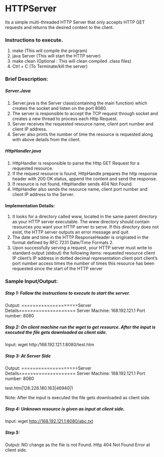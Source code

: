 # HTTPServer
Its a simple multi-threaded HTTP Server that only accepts HTTP GET requests and returns the desired content to the client.

### Instructions to execute.
1. make 					(This will compile the program)
2. java Server				(This will start the HTTP server)
3. make clean 				(Optional : This will clean compiled .class files)
4. Ctrl + C 				(To Terminate/kill the server)



### Brief Description:
##### Server.Java 
1. Server.java is the Server class(containing the main function) which creates the socket and listen on the port 8080.
2. The server is responsible to accept the TCP request through socket and creates a new thread to process each Http Request.
3. Server receives the requested resource name, client port number and client IP address.
4. Server also prints the number of time the resource is requested along with above details from the client.

##### HttpHandler.java
1. HttpHandler is responsible to parse the Http GET Request for a requested resource.
2. If the request resource is found, HttpHandle prepares the http response header with 200 OK status, append the content and send the response.
3. If resource is not found, HttpHandler sends 404 Not Found.
4. HttpHandler also sends the resource name, client port number and client IP address to the Server.


#### Implementation Details:
1. It looks for a directory called www, located in the same parent directory as your HTTP server
executable. The www directory should contain resources you want your HTTP server to serve. If this
directory does not exist, the HTTP server outputs an error message and quit.
2. The date and time in the HTTP ResponseHeader is originated in the format defined by RFC 7231 Date/Time
Formats 2.
3. Upon successfully serving a request, your HTTP server must write to standard output (stdout) the following
items:
  requested resource
  client IP client’s IP address in dotted decimal representation
  client port client’s port number
  access times the number of times this resource has been requested since the start of the HTTP server

### Sample Input/Output:
##### Step 1: Follow the instructions to execute to start the server.
Output:
====================Server Details====================
Server Machine: 168.192.121.1
Port number: 8080 

##### Step 2: On client machine run the wget to get resource. After the input is executed the file gets downloaded as client side.
Input:
wget http:/168.192.121.1:8080/test.htm

##### Step 3: At Server Side
Output:
====================Server Details====================
Server Machine: 168.192.121.1
Port number: 8080

test.htm|128.226.180.163|46940|1

Note: After the input is executed the file gets downloaded as client side.

##### Step 4: Unknown resource is given as input at client side.
Input:
wget http://168.192.121.1:8080/abc.txt

##### Step 5:
Output: NO change as the file is not Found. Http 404 Not Found Error at client side.
